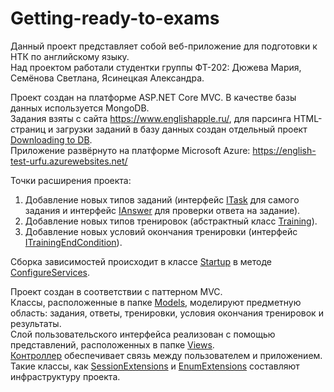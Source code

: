 # Getting-ready-to-exams

Данный проект представляет собой веб-приложение для подготовки к НТК по английскому языку.<br>
Над проектом работали студентки группы ФТ-202: Дюжева Мария, Семёнова Светлана, Ясинецкая Александра.

Проект создан на платформе ASP.NET Core MVC. В качестве базы данных используется MongoDB.<br>
Задания взяты с сайта https://www.englishapple.ru/, для парсинга HTML-страниц и загрузки заданий в базу данных создан отдельный проект [Downloading to DB](Downloading%20to%20DB).<br>
Приложение развёрнуто на платформе Microsoft Azure: https://english-test-urfu.azurewebsites.net/<br>

Точки расширения проекта:<br>
1. Добавление новых типов заданий (интерфейс [ITask](EnglishTest/Models/ITask.cs) для самого задания и интерфейс [IAnswer](EnglishTest/Models/IAnswer.cs) для проверки ответа на задание).<br>
2. Добавление новых типов тренировок (абстрактный класс [Training](EnglishTest/Models/Training.cs)).<br>
3. Добавление новых условий окончания тренировки (интерфейс [ITrainingEndCondition](EnglishTest/Models/ITrainingEndCondition.cs)).<br>

Сборка зависимостей происходит в классе [Startup](EnglishTest/Startup.cs) в методе [ConfigureServices](EnglishTest/Startup.cs#L22).<br>

Проект создан в соответствии с паттерном MVC.<br>
Классы, расположенные в папке [Models](EnglishTest/Models), моделируют предметную область: задания, ответы, тренировки, условия окончания тренировок и результаты.<br>
Слой пользовательского интерфейса реализован с помощью представлений, расположенных в папке [Views](EnglishTest/Views).<br>
[Контроллер](EnglishTest/Controllers/HomeController.cs) обеспечивает связь между пользователем и приложением.<br>
Такие классы, как [SessionExtensions](EnglishTest/Controllers/SessionExtensions.cs) и [EnumExtensions](EnglishTest/Models/EnumExtensions.cs) составляют инфраструктуру проекта.

